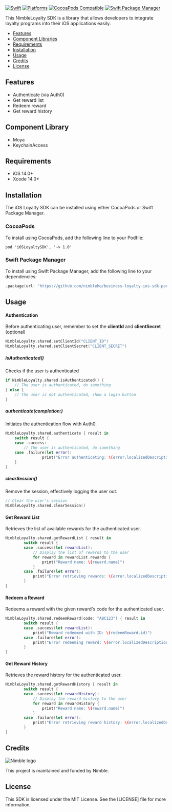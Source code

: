 [![Swift](https://img.shields.io/badge/Swift-5.0_5.1_5.2_3_5.4_5.5_5.6_5.7-orange?style=flat-square)](https://img.shields.io/badge/Swift-5.0_5.1_5.2_5.3_5.4_5.5_5.6_5.7-Orange?style=flat-square)
[![Platforms](https://img.shields.io/badge/Platforms-macOS_iOS-yellowgreen?style=flat-square)](https://img.shields.io/badge/Platforms-macOS_iOS-Green?style=flat-square)
[![CocoaPods Compatible](https://img.shields.io/cocoapods/v/Alamofire.svg?style=flat-square)](https://img.shields.io/cocoapods/v/Alamofire.svg)
[![Swift Package Manager](https://img.shields.io/badge/Swift_Package_Manager-compatible-orange?style=flat-square)](https://img.shields.io/badge/Swift_Package_Manager-compatible-orange?style=flat-square)

This NimbleLoyalty SDK is a library that allows developers to integrate loyalty programs into their iOS applications easily.

- [Features](#features)
- [Component Libraries](#component-libraries)
- [Requirements](#requirements)
- [Installation](#installation)
- [Usage](#usage)
- [Credits](#credits)
- [License](#license)

## Features

- Authenticate (via Auth0)
- Get reward list
- Redeem reward
- Get reward history

## Component Library

- Moya
- KeychainAccess

## Requirements

- iOS 14.0+
- Xcode 14.0+

## Installation

The iOS Loyalty SDK can be installed using either CocoaPods or Swift Package Manager.

### CocoaPods

To install using CocoaPods, add the following line to your Podfile:

```
pod 'iOSLoyaltySDK', '~> 1.0'
```

### Swift Package Manager

To install using Swift Package Manager, add the following line to your dependencies:

```swift
.package(url: "https://github.com/nimblehq/business-loyalty-ios-sdk-poc.git", from: "0.1.0")
```

## Usage

#### Authentication

Before authenticating user, remember to set the **clientId** and **clientSecret** (optional)

```swift
NimbleLoyalty.shared.setClientId("CLIENT_ID")
NimbleLoyalty.shared.setClientSecret("CLIENT_SECRET")
```

##### isAuthenticated()

Checks if the user is authenticated

```swift
if NimbleLoyalty.shared.isAuthenticated() {
    // The user is authenticated, do something
} else {
    // The user is not authenticated, show a login button
}
```

##### authenticate(completion:)

Initiates the authentication flow with Auth0.

```swift
NimbleLoyalty.shared.authenticate { result in
    switch result {
    case .success:
        // The user is authenticated, do something
    case .failure(let error):
				print("Error authenticating: \(error.localizedDescription)")
    }
}
```

##### clearSession()

Remove the session, effectively logging the user out.

```swift
// Clear the user's session
NimbleLoyalty.shared.clearSession()
```

#### Get Reward List

Retrieves the list of available rewards for the authenticated user.

```swift
NimbleLoyalty.shared.getRewardList { result in
		switch result {
		case .success(let rewardList):
		    // Display the list of rewards to the user
		    for reward in rewardList.rewards {
		        print("Reward name: \(reward.name)")
		    }
		case .failure(let error):
		    print("Error retrieving rewards: \(error.localizedDescription)")
		}
}
```

#### Redeem a Reward

Redeems a reward with the given reward's code for the authenticated user.

```swift
NimbleLoyalty.shared.redeemReward(code: "ABC123") { result in
		switch result {
		case .success(let rewardList):
		    print("Reward redeemed with ID: \(redeemReward.id)")
		case .failure(let error):
		    print("Error redeeming reward: \(error.localizedDescription)")
		}
}
```

#### Get Reward History

Retrieves the reward history for the authenticated user.

```swift
NimbleLoyalty.shared.getRewardHistory { result in
		switch result {
		case .success(let rewardHistory):
		    // Display the reward history to the user
		    for reward in rewardHistory {
		        print("Reward name: \(reward.name)")
		    }
		case .failure(let error):
		    print("Error retrieving reward history: \(error.localizedDescription)")
		}
}
```

## Credits

<picture>
    <source media="(prefers-color-scheme: dark)" srcset="https://assets.nimblehq.co/logo/dark/logo-dark-text-160.png">
    <img alt="Nimble logo" src="https://assets.nimblehq.co/logo/light/logo-light-text-160.png">
  </picture>

This project is maintained and funded by Nimble.

## License

This SDK is licensed under the MIT License. See the [LICENSE] file for more information.
